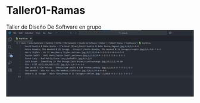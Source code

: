 # Taller01-Ramas
Taller de Diseño De Software en grupo 
![Top 10 con artistas](TopMusical/img/Top10Canciones.png)
